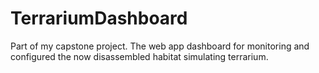 # TerrariumDashboard
Part of my capstone project.  The web app dashboard for monitoring and configured the now disassembled habitat simulating terrarium.
